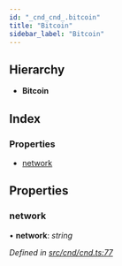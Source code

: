 ```yaml
---
id: "_cnd_cnd_.bitcoin"
title: "Bitcoin"
sidebar_label: "Bitcoin"
---
```


## Hierarchy

* **Bitcoin**

## Index

### Properties

* [network](_cnd_cnd_.bitcoin.md#network)

## Properties

###  network

• **network**: *string*

*Defined in [src/cnd/cnd.ts:77](https://github.com/comit-network/comit-js-sdk/blob/364611d/src/cnd/cnd.ts#L77)*
